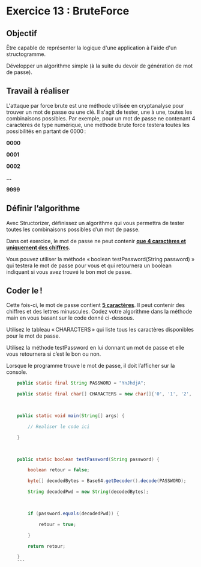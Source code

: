 # Exercice 13 : BruteForce

## Objectif
Être capable de représenter la logique d'une application à l'aide d'un structogramme. 

Développer un algorithme simple (à la suite du devoir de génération de mot de passe). 

## Travail à réaliser
L'attaque par force brute est une méthode utilisée en cryptanalyse pour trouver un mot de passe ou une clé. Il s'agit de tester, une à une, toutes les combinaisons possibles. Par exemple, pour un mot de passe ne contenant 4 caractères de type numérique, une méthode brute force testera toutes les possibilités en partant de 0000 :  

**0000** 

**0001** 

**0002** 

**…** 

**9999** 

## Définir l’algorithme 

Avec Structorizer, définissez un algorithme qui vous permettra de tester toutes les combinaisons possibles d’un mot de passe.  

Dans cet exercice, le mot de passe ne peut contenir **<u>que 4 caractères et uniquement des chiffres</u>**. 

Vous pouvez utiliser la méthode « boolean testPassword(String password) » qui testera le mot de passe pour vous et qui retournera un boolean indiquant si vous avez trouvé le bon mot de passe. 

## Coder le ! 

Cette fois-ci, le mot de passe contient **<u>5 caractères</u>**. Il peut contenir des chiffres et des lettres minuscules. Codez votre algorithme dans la méthode main en vous basant sur le code donné ci-dessous. 

Utilisez le tableau « CHARACTERS » qui liste tous les caractères disponibles pour le mot de passe. 

Utilisez la méthode testPassword en lui donnant un mot de passe et elle vous retournera si c’est le bon ou non. 

Lorsque le programme trouve le mot de passe, il doit l’afficher sur la console. 

 
```java
    public static final String PASSWORD = "YnJhdjA"; 

    public static final char[] CHARACTERS = new char[]{'0', '1', '2', '3', '4', '5', '6', '7', '8', '9', 'a', 'b', 'c', 'd', 'e', 'f', 'g', 'h', 'i', 'j', 'k', 'l', 'm', 'n', 'o', 'p', 'q', 'r', 's', 't', 'u', 'v', 'w', 'x', 'y', 'z'}; 

 

    public static void main(String[] args) { 

        // Realiser le code ici 

    } 

 

    public static boolean testPassword(String password) { 

        boolean retour = false; 

        byte[] decodedBytes = Base64.getDecoder().decode(PASSWORD); 

        String decodedPwd = new String(decodedBytes); 

 

        if (password.equals(decodedPwd)) { 

            retour = true; 

        } 

        return retour; 

    } 
    ```